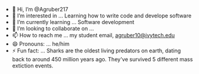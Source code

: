 - 👋 Hi, I’m @Agruber217
- 👀 I’m interested in ... Learning how to write code and develope software
- 🌱 I’m currently learning ... Software development
- 💞️ I’m looking to collaborate on ...
- 📫 How to reach me ... my student email, agruber10@ivytech.edu
- 😄 Pronouns: ... he/him
- ⚡ Fun fact: ... Sharks are the oldest living predators on earth, dating back to around 450 million years ago. They've survived 5 different mass extiction events.

<!---
Agruber217/Agruber217 is a ✨ special ✨ repository because its `README.md` (this file) appears on your GitHub profile.
You can click the Preview link to take a look at your changes.
--->
